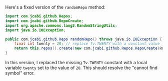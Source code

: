 Here's a fixed version of the `randomRepo` method:

```java
import com.jcabi.github.Repos;
import com.jcabi.github.RepoCreate;
import org.apache.commons.lang3.RandomStringUtils;
import java.io.IOException;

public com.jcabi.github.Repo randomRepo() throws java.io.IOException {
    final int twenty = 20; // replace Tv.TWENTY with a constant value
    return this.repos().create(new com.jcabi.github.Repos.RepoCreate(RandomStringUtils.randomAlphanumeric(twenty), true));
}
```

In this version, I replaced the missing `Tv.TWENTY` constant with a local variable `twenty` set to the value of `20`. This should resolve the "cannot find symbol" error.